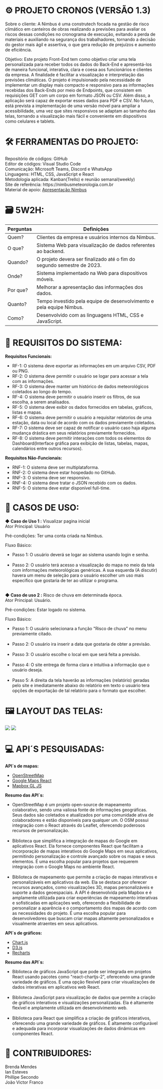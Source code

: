 # ​<strong>⚙️ PROJETO CRONOS (VERSÃO 1.3)</strong>

Sobre o cliente: A Nimbus é uma construtech focada na gestão de risco climático em canteiros de obras realizando a previsões para avaliar os riscos dessas condições no cronograma de execução, evitando a perda de materiais e auxiliando na segurança dos trabalhadores, tornando a decisão do gestor mais ágil e assertiva, o que gera redução de prejuízos e aumento de eficiência.<br>

Objetivo: Este projeto Front-End tem como objetivo criar uma tela personalizada para receber todos os dados do Back-End e apresentá-los de maneira funcional, interativa, clara e coesa aos funcionários e clientes da empresa. A finalidade é facilitar a visualização e interpretação das previsões climáticas. O projeto é impulsionado pela necessidade de implementar um display mais compacto e responsivo para as informações recebidas dos Back-Ends por meio de Endpoints, que consistem em requisições GET com um corpo em formato JSON ou CSV. Além disso, a aplicação será capaz de exportar esses dados para PDF e CSV. No futuro, está prevista a implementação de uma versão móvel para ampliar a acessibilidade, uma vez que sites responsivos se adaptam ao tamanho das telas, tornando a visualização mais fácil e conveniente em dispositivos como celulares e tablets.<br>

# ​<strong>🛠️​ FERRAMENTAS DO PROJETO:</strong>

<p>
  Repositório de códigos: GitHub<br>
  Editor de códigos: Visual Studio Code<br>
  Comunicação: Microsoft Teams, Discord e WhatsApp<br>
  Linguagens: HTML, CSS, JavaScript e React<br>
  Metodologia aplicada: Kanban(Trello) e reunião semanal(weekly)<br>
  Site de referência: https://nimbusmeteorologia.com.br<br>
  Material de apoio: <a href="https://github.com/Phillipe-Santiago/Projeto_Front-End_Nimbus/blob/main/Material%20de%20apoio%20Nimbus.pdf">Apresentação Nimbus</a>
</p>

# <strong>🗃️ 5W2H:</strong>

Perguntas | Definições
--------------------------------|------------------------------------------------------------
Quem? | Clientes da empresa e usuários internos da Nimbus.
O que? | Sistema Web para visualização de dados referentes ao backend.
Quando? | O projeto devera ser finalizado até o fim do segundo semestre de 2023.
Onde? | Sistema implementado na Web para dispositivos móveis.
Por que? | Melhorar a apresentação das informações dos dados.
Quanto? | Tempo investido pela equipe de desenvolvimento e pela equipe Nimbus.
Como? | Desenvolvido com as linguagens HTML, CSS e JavaScript.


# <strong>📝 REQUISITOS DO SISTEMA:</strong>

<strong>Requisitos Funcionais:</strong>
<ul>
  <li>RF-1: O sistema deve exportar as informações em um arquivo CSV, PDF ou PNG.</li>
  <li>RF-2: O sistema deve permitir o usuário se logar para acessar a tela com as informações.</li>
  <li>RF-3: O sistema deve manter um histórico de dados meteorológicos coletados ao longo do tempo.</li>
  <li>RF-4: O sistema deve permitir o usuário inserir os filtros, de sua escolha, a serem analisados.</li>
  <li>RF-5: O sistema deve exibir os dados fornecidos em tabelas, gráficos, listas e mapas.</li>
  <li>RF-6: O sistema deve permitir o usuário a requisitar relatorios de uma estação, data ou local de acordo com os dados previamente coletados.</li>
  <li>RF-7: O sistema deve ser capaz de notificar o usuário caso haja alguma mudança drástica em seus relatórios previamente fornecidos.</li>
  <li>RF-8: O sistema deve permitir interações com todos os elementos do Dashboard(Interface gráfica para exibição de listas, tabelas, mapas, calendários entre outros recursos).</li>
</ul>

<strong>Requisitos Não-Funcionais:</strong>
<ul>
  <li>RNF-1: O sistema deve ser multiplataforma.</li>
  <li>RNF-2: O sistema deve estar hospedado no GitHub.</li>
  <li>RNF-3: O sistema deve ser responsivo.</li>
  <li>RNF-4: O sistema deve tratar o JSON recebido com os dados.</li>
  <li>RNF-5: O sistema deve estar disponível full-time.</li>
</ul>

# <Strong>📜 CASOS DE USO:</strong>

<strong>◆ Caso de Uso 1 :</strong> Visualizar pagina inicial<br>
Ator Principal: Usuário<br>

Pré-condições: Ter uma conta criada na Nimbus.

Fluxo Básico:
<ul>
  <li>Passo 1: O usuário deverá se logar ao sistema usando login e senha.<br><br></li>
  <li>Passo 2: O usuário terá acesso a visualização do mapa no meio da tela com informações meteorológicas genéricas. A sua esquerda (A discutir) havera um menu de seleção para o usuário escolher um uso mais especifico que gostaria de ter ao utilizar o programa.<br><br></li>
</ul>

<strong>◆ Caso de uso 2 :</strong> Risco de chuva em determinada época.<br>
Ator Principal: Usuário.<br>

Pré-condições: Estar logado no sistema.

Fluxo Básico:

<ul>
  <li>Passo 1: O usuário selecionara a função "Risco de chuva" no menu previamente citado.<br><br></li>
  <li>Passo 2: O usuário ira inserir a data que gostaria de obter a previsão.<br><br></li>
  <li>Passo 3: O usuário escolhe o local em que será feita a previsão.<br><br></li>
  <li>Passo 4: O site entrega de forma clara e intuitiva a informação que o usuário deseja.<br><br></li>
  <li>Passo 5: A direita da tela haverão as informações (relatório) geradas pelo site e imediatamente abaixo do relatório em texto o usuário tera opções de exportação de tal relatório para o formato que escolher.</li>
</ul>

# <strong>🖼️ LAYOUT DAS TELAS:</strong>
<img src="https://github.com/Phillipe-Santiago/Projeto_Front-End_Nimbus/blob/main/Design%20das%20telas%20do%20app/Mapa.JPG">
<img src="https://github.com/Phillipe-Santiago/Projeto_Front-End_Nimbus/blob/main/Design%20das%20telas%20do%20app/Hist%C3%B3rico.JPG">

# <strong>💻 API´S PESQUISADAS:</strong>
<strong>API´s de mapas:</strong>
<ul>
  <li><a href="https://www.openstreetmap.org/#map=2/-25.5/-97.5"> OpenStreetMap</a></li>
  <li><a href="https://www.npmjs.com/package/google-maps-react"> Google Maps React</a></li>
  <li><a href="https://docs.mapbox.com/mapbox-gl-js/api/"> Mapbox GL JS</a></li>
</ul>

<strong>Resumo das API´s:</strong>
<ul>
  <li>OpenStreetMap é um projeto open-source de mapeamento colaborativo, sendo uma valiosa fonte de informações geográficas. 
Seus dados são coletados e atualizados por uma comunidade ativa de colaboradores e estão disponíveis para qualquer um.
O OSM possui integração com o React através do Leaflet, oferecendo poderosos recursos de personalização.</li><br>
  <li>Biblioteca que simplifica a integração de mapas do Google em aplicativos React. Ela fornece componentes React que facilitam a incorporação de mapas interativos do Google Maps em seus aplicativos, permitindo personalização e controle avançado sobre os mapas e seus elementos. É uma escolha popular para projetos que requerem integração com o Google Maps no ambiente React.</li><br>
  <li>Biblioteca de mapeamento que permite a criação de mapas interativos e personalizáveis em aplicativos da web. Ela se destaca por oferecer recursos avançados, como visualizações 3D, mapas personalizáveis e suporte a dados geoespaciais. A API é desenvolvida pela Mapbox e é amplamente utilizada para criar experiências de mapeamento interativas e sofisticadas em aplicações web, oferecendo a flexibilidade de personalizar a aparência e o comportamento dos mapas de acordo com as necessidades do projeto. É uma escolha popular para desenvolvedores que buscam criar mapas altamente personalizados e visualmente atraentes em seus aplicativos.</li>
</ul>

<strong>API´s de gráficos:</strong>
<ul>
  <li><a href="https://www.chartjs.org/"> Chart.js</a></li>
  <li><a href="https://d3js.org/"> D3.js</a></li>
  <li><a href="https://recharts.org/en-US/"> Recharts</a></li>
</ul>

<strong>Resumo das API´s:</strong>
<ul>
  <li>Biblioteca de gráficos JavaScript que pode ser integrada em projetos React usando pacotes como "react-chartjs-2", oferecendo uma grande variedade de gráficos.
É uma opção flexível para criar visualizações de dados interativas em aplicativos web React.</li><br>
  <li>Biblioteca JavaScript para visualização de dados que permite a criação de gráficos interativos e visualizações personalizadas. 
Ela é altamente flexível e amplamente utilizada em desenvolvimento web.</li><br>
  <li>Biblioteca para React que simplifica a criação de gráficos interativos, oferecendo uma grande variedade de gráficos. 
É altamente configurável e adequada para incorporar visualizações de dados dinâmicas em componentes React.</li>
</ul>

# <strong>👥 CONTRIBUIDORES:</strong>

Brenda Mendes<br>
Ian Esteves<br>
Phillipe Secondo<br>
João Victor Franco

<!-- TO DO: Observações sobre o trabalho aqui !!! (20/09) -->
